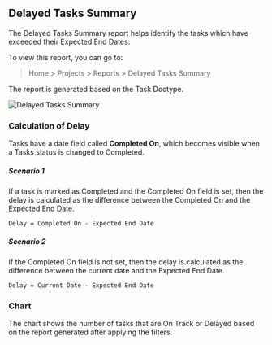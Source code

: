## Delayed Tasks Summary

The Delayed Tasks Summary report helps identify the tasks which have exceeded their Expected End Dates.

To view this report, you can go to:

> Home > Projects > Reports > Delayed Tasks Summary

The report is generated based on the Task Doctype.

![Delayed Tasks Summary](https://docs.erpnext.com/files/delayed-tasks-summary.png)

### Calculation of Delay

Tasks have a date field called **Completed On**, which becomes visible when a Tasks status is changed to Completed.

##### Scenario 1

If a task is marked as Completed and the Completed On field is set, then the delay is calculated as the difference between the Completed On and the Expected End Date.

```
Delay = Completed On - Expected End Date
```

##### Scenario 2

If the Completed On field is not set, then the delay is calculated as the difference between the current date and the Expected End Date.

```
Delay = Current Date - Expected End Date
```

### Chart

The chart shows the number of tasks that are On Track or Delayed based on the report generated after applying the filters.